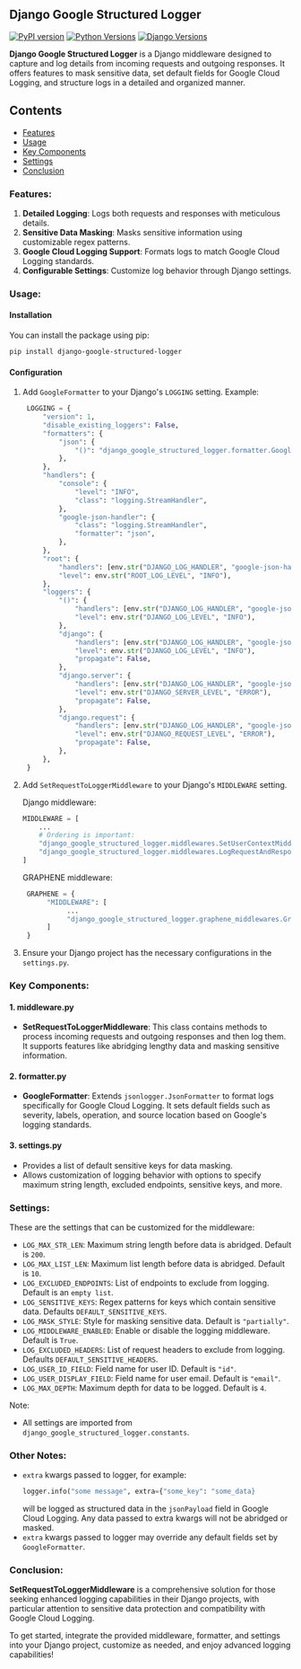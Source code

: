 ## Django Google Structured Logger

[![PyPI version](https://badge.fury.io/py/django-google-structured-logger.svg)](https://badge.fury.io/py/django-google-structured-logger)
[![Python Versions](https://img.shields.io/pypi/pyversions/django-google-structured-logger)](https://pypi.org/project/django-google-structured-logger/)
[![Django Versions](https://img.shields.io/pypi/djversions/django-google-structured-logger)](https://pypi.org/project/django-google-structured-logger/)

**Django Google Structured Logger** is a Django middleware designed to capture and log details from incoming requests and outgoing responses. It offers features to mask sensitive data, set default fields for Google Cloud Logging, and structure logs in a detailed and organized manner.

## Contents
* [Features](#features)
* [Usage](#usage)
* [Key Components](#key-components)
* [Settings](#settings)
* [Conclusion](#conclusion)

### Features:

1. **Detailed Logging**: Logs both requests and responses with meticulous details.
2. **Sensitive Data Masking**: Masks sensitive information using customizable regex patterns.
3. **Google Cloud Logging Support**: Formats logs to match Google Cloud Logging standards.
4. **Configurable Settings**: Customize log behavior through Django settings.

### Usage:

#### Installation

You can install the package using pip:

```bash
pip install django-google-structured-logger
```

#### Configuration

1. Add `GoogleFormatter` to your Django's `LOGGING` setting.
   Example:
   ```python
    LOGGING = {
        "version": 1,
        "disable_existing_loggers": False,
        "formatters": {
            "json": {
                "()": "django_google_structured_logger.formatter.GoogleFormatter",
            },
        },
        "handlers": {
            "console": {
                "level": "INFO",
                "class": "logging.StreamHandler",
            },
            "google-json-handler": {
                "class": "logging.StreamHandler",
                "formatter": "json",
            },
        },
        "root": {
            "handlers": [env.str("DJANGO_LOG_HANDLER", "google-json-handler")],
            "level": env.str("ROOT_LOG_LEVEL", "INFO"),
        },
        "loggers": {
            "()": {
                "handlers": [env.str("DJANGO_LOG_HANDLER", "google-json-handler")],
                "level": env.str("DJANGO_LOG_LEVEL", "INFO"),
            },
            "django": {
                "handlers": [env.str("DJANGO_LOG_HANDLER", "google-json-handler")],
                "level": env.str("DJANGO_LOG_LEVEL", "INFO"),
                "propagate": False,
            },
            "django.server": {
                "handlers": [env.str("DJANGO_LOG_HANDLER", "google-json-handler")],
                "level": env.str("DJANGO_SERVER_LEVEL", "ERROR"),
                "propagate": False,
            },
            "django.request": {
                "handlers": [env.str("DJANGO_LOG_HANDLER", "google-json-handler")],
                "level": env.str("DJANGO_REQUEST_LEVEL", "ERROR"),
                "propagate": False,
            },
        },
    }
   ```
2. Add `SetRequestToLoggerMiddleware` to your Django's `MIDDLEWARE` setting.

    Django middleware:
    ```python
    MIDDLEWARE = [
        ...
        # Ordering is important:
        "django_google_structured_logger.middlewares.SetUserContextMiddleware",  # Set user context to logger.
        "django_google_structured_logger.middlewares.LogRequestAndResponseMiddleware",  # Log request and response.
    ]
    ```
   GRAPHENE middleware:
   ```python
    GRAPHENE = {
         "MIDDLEWARE": [
              ...
              "django_google_structured_logger.graphene_middlewares.GrapheneSetUserContextMiddleware",  # Set user context to logger.
         ]
    }
   ```
3. Ensure your Django project has the necessary configurations in the `settings.py`.

### Key Components:

#### 1. middleware.py

- **SetRequestToLoggerMiddleware**: This class contains methods to process incoming requests and outgoing responses and then log them. It supports features like abridging lengthy data and masking sensitive information.

#### 2. formatter.py

- **GoogleFormatter**: Extends `jsonlogger.JsonFormatter` to format logs specifically for Google Cloud Logging. It sets default fields such as severity, labels, operation, and source location based on Google's logging standards.

#### 3. settings.py

- Provides a list of default sensitive keys for data masking.
- Allows customization of logging behavior with options to specify maximum string length, excluded endpoints, sensitive keys, and more.

### Settings:

These are the settings that can be customized for the middleware:

- `LOG_MAX_STR_LEN`: Maximum string length before data is abridged. Default is `200`.
- `LOG_MAX_LIST_LEN`: Maximum list length before data is abridged. Default is `10`.
- `LOG_EXCLUDED_ENDPOINTS`: List of endpoints to exclude from logging. Default is an `empty list`.
- `LOG_SENSITIVE_KEYS`: Regex patterns for keys which contain sensitive data. Defaults `DEFAULT_SENSITIVE_KEYS`.
- `LOG_MASK_STYLE`: Style for masking sensitive data. Default is `"partially"`.
- `LOG_MIDDLEWARE_ENABLED`: Enable or disable the logging middleware. Default is `True`.
- `LOG_EXCLUDED_HEADERS`: List of request headers to exclude from logging. Defaults `DEFAULT_SENSITIVE_HEADERS`.
- `LOG_USER_ID_FIELD`: Field name for user ID. Default is `"id"`.
- `LOG_USER_DISPLAY_FIELD`: Field name for user email. Default is `"email"`.
- `LOG_MAX_DEPTH`: Maximum depth for data to be logged. Default is `4`.

Note:
- All settings are imported from `django_google_structured_logger.constants`.


### Other Notes:
- `extra` kwargs passed to logger, for example:
  ```python
  logger.info("some message", extra={"some_key": "some_data}
  ```
  will be logged as structured data in the `jsonPayload` field in Google Cloud Logging.
  Any data passed to extra kwargs will not be abridged or masked.
- `extra` kwargs passed to logger may override any default fields set by `GoogleFormatter`.


### Conclusion:

**SetRequestToLoggerMiddleware** is a comprehensive solution for those seeking enhanced logging capabilities in their Django projects, with particular attention to sensitive data protection and compatibility with Google Cloud Logging.

To get started, integrate the provided middleware, formatter, and settings into your Django project, customize as needed, and enjoy advanced logging capabilities!
